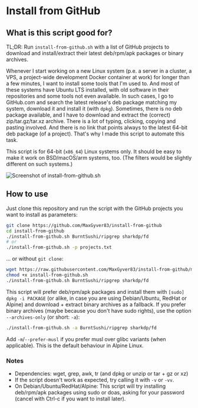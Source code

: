 # Install from GitHub

## What is this script good for?

TL;DR: Run `install-from-github.sh` with a list of GitHub projects to download and install/extract their latest deb/rpm/apk packages or binary archives.

Whenever I start working on a new Linux system (p.e. a server in a cluster, a VPS, a project-wide development Docker container at work) for longer than a few minutes, I want to install some tools that I'm used to. And most of these systems have Ubuntu LTS installed, with old software in their repositories and some tools not even available. In such cases, I go to GitHub.com and search the latest release's deb package matching my system, download it and install it (with `dpkg`). Sometimes, there is no deb package available, and I have to download and extract the (correct) zip/tar.gz/tar.xz archive. There is a lot of typing, clicking, copying and pasting involved. And there is no link that points always to the latest 64-bit deb package (of a project). That's why I made this script to automate this task.

This script is for 64-bit (`x86_64`) Linux systems only. It should be easy to make it work on BSD/macOS/arm systems, too. (The filters would be slightly different on such systems.)

![Screenshot of install-from-github.sh](https://maximilian-schillinger.de/img/install-from-github.png "Screenshot")

## How to use

Just clone this repository and run the script with the GitHub projects you want to install as parameters:

```sh
git clone https://github.com/MaxGyver83/install-from-github
cd install-from-github
./install-from-github.sh BurntSushi/ripgrep sharkdp/fd
# or
./install-from-github.sh -p projects.txt
```

... or without `git clone`:

```sh
wget https://raw.githubusercontent.com/MaxGyver83/install-from-github/main/install-from-github.sh
chmod +x install-from-github.sh
./install-from-github.sh BurntSushi/ripgrep sharkdp/fd
```

This script will prefer deb/rpm/apk packages and install them with `[sudo] dpkg -i PACKAGE` (or alike, in case you are using Debian/Ubuntu, RedHat or Alpine) and download + extract binary archives as a fallback. If you prefer binary archives (maybe because you don't have sudo rights), use the option `--archives-only` (or short: `-a`):

```sh
./install-from-github.sh -a BurntSushi/ripgrep sharkdp/fd
```

Add `-m`/`--prefer-musl` if you prefer musl over glibc variants (when applicable). This is the default behaviour in Alpine Linux.

### Notes

* Dependencies: wget, grep, awk, tr (and dpkg or unzip or tar + gz or xz)
* If the script doesn't work as expected, try calling it with `-v` or `-vv`.
* On Debian/Ubuntu/RedHat/Alpine: This script will try installing deb/rpm/apk packages using sudo or doas, asking for your password (cancel with Ctrl-c if you want to install later).
